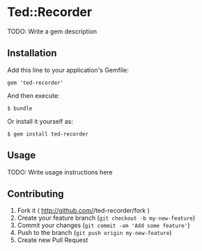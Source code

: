 # Ted::Recorder

TODO: Write a gem description

## Installation

Add this line to your application's Gemfile:

    gem 'ted-recorder'

And then execute:

    $ bundle

Or install it yourself as:

    $ gem install ted-recorder

## Usage

TODO: Write usage instructions here

## Contributing

1. Fork it ( http://github.com/<my-github-username>/ted-recorder/fork )
2. Create your feature branch (`git checkout -b my-new-feature`)
3. Commit your changes (`git commit -am 'Add some feature'`)
4. Push to the branch (`git push origin my-new-feature`)
5. Create new Pull Request
